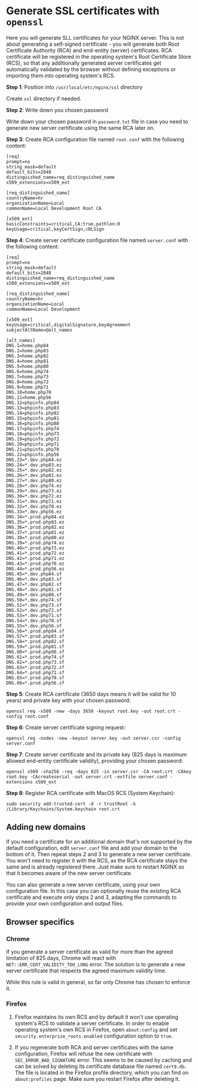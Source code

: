 # Generate SSL certificates with `openssl`

Here you will generate SLL certificates for your NGINX server. This is not about
generating a self-signed certificate - you will generate both Root Certificate
Authority (RCA) and end-entity (server) certificates. RCA certificate will be
registered in the operating system's Root Certificate Store (RCS), so that any
additionally generated server certificates get automatically validated by the
browser without defining exceptions or importing them into operating system's
RCS.

**Step 1**: Position into `/usr/local/etc/nginx/ssl` directory

Create `ssl` directory if needed.

**Step 2**: Write down you chosen password

Write down your chosen password in `password.txt` file in case you need to
generate new server certificate using the same RCA later on.

**Step 3**: Create RCA configuration file named `root.conf` with the following
content:

```dosini
[req]
prompt=no
string_mask=default
default_bits=2048
distinguished_name=req_distinguished_name
x509_extensions=x509_ext

[req_distinguished_name]
countryName=hr
organizationName=Local
commonName=Local Development Root CA

[x509_ext]
basicConstraints=critical,CA:true,pathlen:0
keyUsage=critical,keyCertSign,cRLSign
```

**Step 4**: Create server certificate configuration file named `server.conf`
with the following content:

```dosini
[req]
prompt=no
string_mask=default
default_bits=2048
distinguished_name=req_distinguished_name
x509_extensions=x509_ext

[req_distinguished_name]
countryName=hr
organizationName=Local
commonName=Local Development

[x509_ext]
keyUsage=critical,digitalSignature,keyAgreement
subjectAltName=@alt_names

[alt_names]
DNS.1=home.php84
DNS.2=home.php83
DNS.3=home.php82
DNS.4=home.php81
DNS.5=home.php80
DNS.6=home.php74
DNS.7=home.php73
DNS.8=home.php72
DNS.9=home.php71
DNS.10=home.php70
DNS.11=home.php56
DNS.12=phpinfo.php84
DNS.13=phpinfo.php83
DNS.14=phpinfo.php82
DNS.15=phpinfo.php81
DNS.16=phpinfo.php80
DNS.17=phpinfo.php74
DNS.18=phpinfo.php73
DNS.19=phpinfo.php72
DNS.20=phpinfo.php71
DNS.21=phpinfo.php70
DNS.22=phpinfo.php56
DNS.23=*.dev.php84.ez
DNS.24=*.dev.php83.ez
DNS.25=*.dev.php82.ez
DNS.26=*.dev.php81.ez
DNS.27=*.dev.php80.ez
DNS.28=*.dev.php74.ez
DNS.29=*.dev.php73.ez
DNS.30=*.dev.php72.ez
DNS.31=*.dev.php71.ez
DNS.32=*.dev.php70.ez
DNS.33=*.dev.php56.ez
DNS.34=*.prod.php84.ez
DNS.35=*.prod.php83.ez
DNS.36=*.prod.php82.ez
DNS.37=*.prod.php81.ez
DNS.38=*.prod.php80.ez
DNS.39=*.prod.php74.ez
DNS.40=*.prod.php73.ez
DNS.41=*.prod.php72.ez
DNS.42=*.prod.php71.ez
DNS.43=*.prod.php70.ez
DNS.44=*.prod.php56.ez
DNS.45=*.dev.php84.sf
DNS.46=*.dev.php83.sf
DNS.47=*.dev.php82.sf
DNS.48=*.dev.php81.sf
DNS.49=*.dev.php80.sf
DNS.50=*.dev.php74.sf
DNS.51=*.dev.php73.sf
DNS.52=*.dev.php72.sf
DNS.53=*.dev.php71.sf
DNS.54=*.dev.php70.sf
DNS.55=*.dev.php56.sf
DNS.56=*.prod.php84.sf
DNS.57=*.prod.php83.sf
DNS.58=*.prod.php82.sf
DNS.59=*.prod.php81.sf
DNS.60=*.prod.php80.sf
DNS.61=*.prod.php74.sf
DNS.62=*.prod.php73.sf
DNS.63=*.prod.php72.sf
DNS.64=*.prod.php71.sf
DNS.65=*.prod.php70.sf
DNS.66=*.prod.php56.sf
```

**Step 5**: Create RCA certificate (3650 days means it will be valid for 10 years) and private key with your chosen password:

```console
openssl req -x509 -new -days 3650 -keyout root.key -out root.crt -config root.conf
```

**Step 6**: Create server certificate signing request:

```console
openssl req -nodes -new -keyout server.key -out server.csr -config server.conf
```

**Step 7**: Create server certificate and its private key (825 days is maximum allowed end-entity certificate validity), providing your chosen password:

```console
openssl x509 -sha256 -req -days 825 -in server.csr -CA root.crt -CAkey root.key -CAcreateserial -out server.crt -extfile server.conf -extensions x509_ext
```

**Step 8**: Register RCA certificate with MacOS RCS (System Keychain):

```console
sudo security add-trusted-cert -d -r trustRoot -k /Library/Keychains/System.keychain root.crt
```

## Adding new domains

If you need a certificate for an additional domain that's not supported by the
default configuration, edit `server.conf` file and add your domain to the bottom
of it. Then repeat steps 2 and 3 to generate a new server certificate. You won't
need to register it with the RCS, as the RCA certificate stays the same and is
already registered there.  Just make sure to restart NGINX so that it becomes
aware of the new server certificate.

You can also generate a new server certificate, using your own  configuration
file. In this case you can optionally reuse the existing RCA certificate and
execute only steps 2 and 3, adapting the commands to provide your own
configuration and output files.

## Browser specifics

### Chrome

If you generate a server certificate as valid for more than the agreed
limitation of 825 days, Chrome will react with `NET::ERR_CERT_VALIDITY_TOO_LONG`
error. The solution is to generate a new server certificate that respects the
agreed maximum validity time.

While this rule is valid in general, so far only Chrome has chosen to enforce
it.

### Firefox

1. Firefox maintains its own RCS and by default it won't use operating system's
RCS to validate a server certificate. In order to enable operating system's own
RCS in Firefox, open `about:config` and set `security.enterprise_roots.enabled`
configuration option to `true`.

2. If you regenerate both RCA and server certificates with the same
configuration, Firefox will refuse the new certificate with
`SEC_ERROR_BAD_SIGNATURE` error. This seems to be caused by caching and can be
solved by deleting its certificate database file named `cert9.db`. The file is
located in the Firefox profile directory, which you can find on `about:profiles`
page. Make sure you restart Firefox after deleting it.
